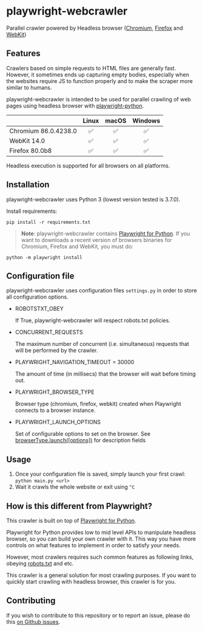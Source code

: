 # playwright-webcrawler

Parallel crawler powered by Headless browser ([Chromium](https://www.chromium.org/Home), [Firefox](https://www.mozilla.org/en-US/firefox/new/) and [WebKit](https://webkit.org/))

## Features

Crawlers based on simple requests to HTML files are generally fast. However, it sometimes ends up capturing empty bodies, especially when the websites require JS to function properly and to make the scraper more similar to humans.

playwright-webcrawler is intended to be used for parallel crawling of web pages using headless browser with [playwright-python](https://github.com/microsoft/playwright-python).

|          | Linux | macOS | Windows |
|   :---   | :---: | :---: | :---:   |
| Chromium <!-- GEN:chromium-version -->86.0.4238.0<!-- GEN:stop --> | ✅ | ✅ | ✅ |
| WebKit 14.0 | ✅ | ✅ | ✅ |
| Firefox <!-- GEN:firefox-version -->80.0b8<!-- GEN:stop --> | ✅ | ✅ | ✅ |

Headless execution is supported for all browsers on all platforms.

## Installation

playwright-webcrawler uses Python 3 (lowest version tested is 3.7.0).

Install requirements:

    pip install -r requirements.txt

> **Note**: playwright-webcrawler contains [Playwright for Python](https://github.com/microsoft/playwright-python). If you want to downloads a recent version of browsers binaries for Chromium, Firefox and WebKit, you must do:

    python -m playwright install

## Configuration file

playwright-webcrawler uses configuration files `settings.py` in order to store all configuration options.

* ROBOTSTXT_OBEY

    If True, playwright-webcrawler will respect robots.txt policies.

* CONCURRENT_REQUESTS

    The maximum number of concurrent (i.e. simultaneous) requests that will be performed by the crawler.

* PLAYWRIGHT_NAVIGATION_TIMEOUT = 30000

    The amount of time (in millisecs) that the browser will wait before timing out.

* PLAYWRIGHT_BROWSER_TYPE

    Browser type (chromium, firefox, webkit) created when Playwright connects to a browser instance.

* PLAYWRIGHT_LAUNCH_OPTIONS

    Set of configurable options to set on the browser.
    See [browserType.launch([options])](https://github.com/microsoft/playwright/blob/master/docs/api.md#browsertypelaunchoptions) for description fields

## Usage

1. Once your configuration file is saved, simply launch your first crawl: `python main.py <url>`
2. Wait it crawls the whole website or exit using `^C`

## How is this different from Playwright?

This crawler is built on top of [Playwright for Python](https://github.com/microsoft/playwright-python).

Playwright for Python provides low to mid level APIs to manipulate headless browser, so you can build your own crawler with it. This way you have more controls on what features to implement in order to satisfy your needs.

However, most crawlers requires such common features as following links, obeying [robots.txt](https://developers.google.com/search/reference/robots_txt) and etc.

This crawler is a general solution for most crawling purposes. If you want to quickly start crawling with headless browser, this crawler is for you.

## Contributing

If you wish to contribute to this repository or to report an issue, please do this [on Github issues](https://github.com/LeMoussel/playwright-webcrawler/issues).

